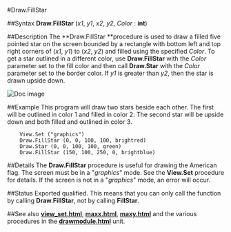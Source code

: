 
#Draw.FillStar

##Syntax
**Draw.FillStar** (*x1*, *y1*, *x2*, *y2*, *Color* : **int**)



##Description
The **Draw.FillStar **procedure is used to draw a filled five pointed star on the screen bounded by a rectangle with bottom left and top right corners of (*x1*, *y1*) to (*x2*, *y2*) and filled using the specified *Color*. To get a star outlined in a different color, use **Draw.FillStar** with the *Color* parameter set to the fill color and then call **Draw.Star** with the *Color* parameter set to the border color. If *y1* is greater than *y2*, then the star is drawn upside down.

![Doc image](draw_fillstar01.gif)


##Example
This program will draw two stars beside each other. The first will be outlined in color 1 and filled in color 2. The second star will be upside down and both filled and outlined in color 3.


        View.Set ("graphics")
        Draw.FillStar (0, 0, 100, 100, brightred)
        Draw.Star (0, 0, 100, 100, green)
        Draw.FillStar (150, 100, 250, 0, brightblue)
##Details
The **Draw.FillStar** procedure is useful for drawing the American flag.
The screen must be in a "*graphics*" mode. See the **View.Set** procedure for details. If the screen is not in a "*graphics*" mode, an error will occur.



##Status
Exported qualified.
This means that you can only call the function by calling **Draw.FillStar**, not by calling **FillStar**.



##See also
**[view_set.html](View.Set)**, **[maxx.html](maxx)**, **[maxy.html](maxy)** and the various procedures in the **[drawmodule.html](Draw)** unit.


